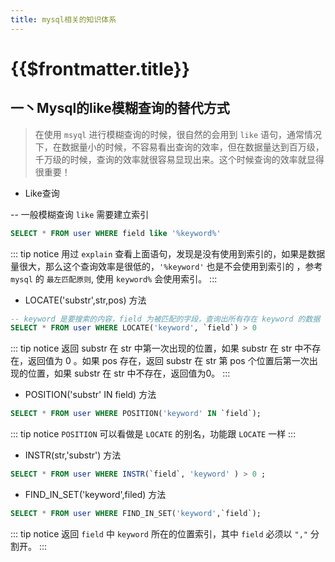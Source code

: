 ```yaml
---
title: mysql相关的知识体系
---
```


# {{$frontmatter.title}}

## 一丶Mysql的like模糊查询的替代方式

> 在使用 `msyql` 进行模糊查询的时候，很自然的会用到 `like` 语句，通常情况下，在数据量小的时候，不容易看出查询的效率，但在数据量达到百万级，千万级的时候，查询的效率就很容易显现出来。这个时候查询的效率就显得很重要！

- Like查询

-- 一般模糊查询 `like` 需要建立索引

```sql
SELECT * FROM user WHERE field like '%keyword%'
```

::: tip notice
用过 `explain` 查看上面语句，发现是没有使用到索引的，如果是数据量很大，那么这个查询效率是很低的，`'%keyword'` 也是不会使用到索引的 ，参考 `mysql` 的 `最左匹配原则`, 使用 `keyword%` 会使用索引。
:::

- LOCATE('substr',str,pos) 方法

```sql
-- keyword 是要搜索的内容，field 为被匹配的字段，查询出所有存在 keyword 的数据
SELECT * FROM user WHERE LOCATE('keyword', `field`) > 0
```

::: tip notice
返回 substr 在 str 中第一次出现的位置，如果 substr 在 str 中不存在，返回值为 0 。如果 pos 存在，返回 substr 在 str 第 pos 个位置后第一次出现的位置，如果 substr 在 str 中不存在，返回值为0。
:::


- POSITION('substr' IN field) 方法

```sql
SELECT * FROM user WHERE POSITION('keyword' IN `field`);
```

::: tip notice
`POSITION` 可以看做是 `LOCATE` 的别名，功能跟 `LOCATE` 一样
:::

- INSTR(str,'substr') 方法

```sql
SELECT * FROM user WHERE INSTR(`field`, 'keyword' ) > 0 ;
```

- FIND_IN_SET('keyword',filed) 方法

```sql
SELECT * FROM user WHERE FIND_IN_SET('keyword',`field`);
```

::: tip notice
返回 `field` 中 `keyword` 所在的位置索引，其中 `field` 必须以 `","` 分割开。
:::